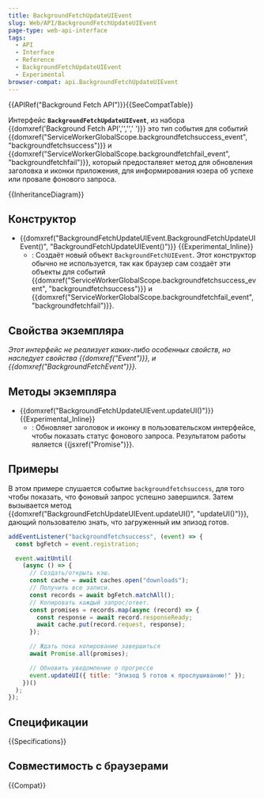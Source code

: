```yaml
---
title: BackgroundFetchUpdateUIEvent
slug: Web/API/BackgroundFetchUpdateUIEvent
page-type: web-api-interface
tags:
  - API
  - Interface
  - Reference
  - BackgroundFetchUpdateUIEvent
  - Experimental
browser-compat: api.BackgroundFetchUpdateUIEvent
---
```


{{APIRef("Background Fetch API")}}{{SeeCompatTable}}

Интерфейс **`BackgroundFetchUpdateUIEvent`**, из набора {{domxref('Background Fetch API','','',' ')}} это тип события для событий {{domxref("ServiceWorkerGlobalScope.backgroundfetchsuccess_event", "backgroundfetchsuccess")}} и {{domxref("ServiceWorkerGlobalScope.backgroundfetchfail_event", "backgroundfetchfail")}}, который предосталвяет метод для обновления заголовка и иконки приложения, для информирования юзера об успехе или провале фонового запроса.

{{InheritanceDiagram}}

## Конструктор

- {{domxref("BackgroundFetchUpdateUIEvent.BackgroundFetchUpdateUIEvent()", "BackgroundFetchUpdateUIEvent()")}} {{Experimental_Inline}}
  - : Создаёт новый объект `BackgroundFetchUIEvent`. Этот конструктор обычно не используется, так как браузер сам создаёт эти объекты для событий {{domxref("ServiceWorkerGlobalScope.backgroundfetchsuccess_event", "backgroundfetchsuccess")}} и {{domxref("ServiceWorkerGlobalScope.backgroundfetchfail_event", "backgroundfetchfail")}}.

## Свойства экземпляра

_Этот интерфейс не реализует каких-либо особенных свойств, но наследует свойства {{domxref("Event")}}, и {{domxref("BackgroundFetchEvent")}}._

## Методы экземпляра

- {{domxref("BackgroundFetchUpdateUIEvent.updateUI()")}} {{Experimental_Inline}}
  - : Обновляет заголовок и иконку в пользовательском интерфейсе, чтобы показать статус фонового запроса. Результатом работы является {{jsxref("Promise")}}.

## Примеры

В этом примере слушается событие `backgroundfetchsuccess`, для того чтобы показать, что фоновый запрос успешно завершился. Затем вызывается метод {{domxref("BackgroundFetchUpdateUIEvent.updateUI()", "updateUI()")}}, дающий пользователю знать, что загруженный им эпизод готов.

```js
addEventListener("backgroundfetchsuccess", (event) => {
  const bgFetch = event.registration;

  event.waitUntil(
    (async () => {
      // Создать/открыть кэш.
      const cache = await caches.open("downloads");
      // Получить все записи.
      const records = await bgFetch.matchAll();
      // Копировать каждый запрос/ответ.
      const promises = records.map(async (record) => {
        const response = await record.responseReady;
        await cache.put(record.request, response);
      });

      // Ждать пока копирование завершиться
      await Promise.all(promises);

      // Обновить уведомление о прогрессе
      event.updateUI({ title: "Эпизод 5 готов к прослушиванию!" });
    })()
  );
});
```

## Спецификации

{{Specifications}}

## Совместимость с браузерами

{{Compat}}
